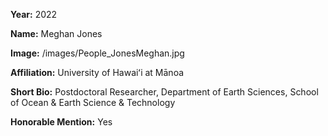 **Year:** 2022

**Name:** Meghan Jones

**Image:** /images/People_JonesMeghan.jpg

**Affiliation:** University of Hawaiʻi at Mānoa

**Short Bio:** Postdoctoral Researcher, Department of Earth Sciences, School of Ocean & Earth Science & Technology

**Honorable Mention:** Yes
